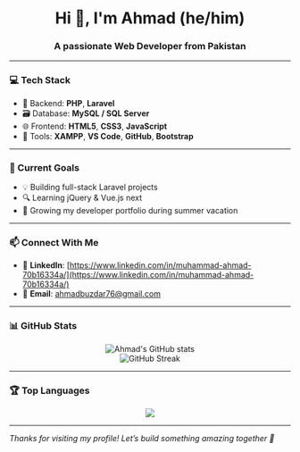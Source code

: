 <h1 align="center">Hi 👋, I'm Ahmad (he/him)</h1>
<h3 align="center">A passionate Web Developer from Pakistan</h3>

---

### 💻 Tech Stack
- 🧠 Backend: **PHP**, **Laravel**
- 🗃️ Database: **MySQL / SQL Server**
- 🌐 Frontend: **HTML5**, **CSS3**, **JavaScript**
- 🧰 Tools: **XAMPP**, **VS Code**, **GitHub**, **Bootstrap**

---

### 🎯 Current Goals
- 💡 Building full-stack Laravel projects
- 🔍 Learning jQuery & Vue.js next
- 🌟 Growing my developer portfolio during summer vacation

---

### 📫 Connect With Me
- 🔗 **LinkedIn**: [https://www.linkedin.com/in/muhammad-ahmad-70b16334a/](https://www.linkedin.com/in/muhammad-ahmad-70b16334a/)
- 📧 **Email**: [ahmadbuzdar76@gmail.com](mailto:ahmadbuzdar76@gmail.com)

---

### 📊 GitHub Stats

<p align="center">
  <img src="https://github-readme-stats.vercel.app/api?username=Muhammadahmad14&show_icons=true&theme=radical" alt="Ahmad's GitHub stats" />
  <br>
  <img src="https://github-readme-streak-stats.herokuapp.com/?user=Muhammadahmad14&theme=radical" alt="GitHub Streak" />
</p>

---

### 🏆 Top Languages

<p align="center">
  <img src="https://github-readme-stats.vercel.app/api/top-langs/?username=Muhammadahmad14&layout=compact&theme=radical" />
</p>

---

*Thanks for visiting my profile! Let’s build something amazing together 🚀*
